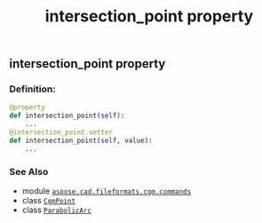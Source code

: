 ﻿---
title: intersection_point property
second_title: Aspose.CAD for Python via .NET API References
description: 
type: docs
weight: 90
url: /python-net/aspose.cad.fileformats.cgm.commands/parabolicarc/intersection_point/
is_root: false
---

## intersection_point property

### Definition:
```python
@property
def intersection_point(self):
    ...
@intersection_point.setter
def intersection_point(self, value):
    ...
```

### See Also
* module [`aspose.cad.fileformats.cgm.commands`](../../)
* class [`CgmPoint`](/cad/python-net/aspose.cad.fileformats.cgm.classes/cgmpoint)
* class [`ParabolicArc`](/cad/python-net/aspose.cad.fileformats.cgm.commands/parabolicarc)
